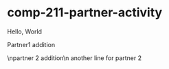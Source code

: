 # comp-211-partner-activity

Hello, World

Partner1 addition

\npartner 2 addition\n
another line for partner 2

